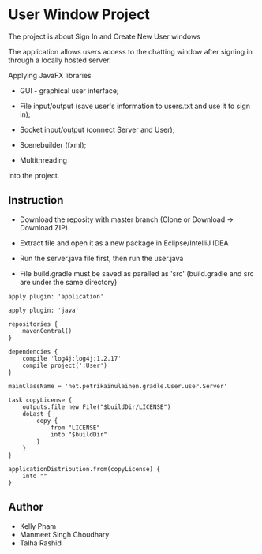 # User Window Project

The project is about Sign In and Create New User windows

The application allows users access to the chatting window after signing in through a locally hosted server. 

Applying JavaFX libraries

- GUI - graphical user interface;
 
- File input/output (save user's information to users.txt and use it to sign in);
 
- Socket input/output (connect Server and User);
 
- Scenebuilder (fxml);
 
- Multithreading
 
into the project.

## Instruction

- Download the reposity with master branch (Clone or Download -> Download ZIP)

- Extract file and open it as a new package in Eclipse/IntelliJ IDEA

- Run the server.java file first, then run the user.java

- File build.gradle must be saved as paralled as 'src' (build.gradle and src are under the same directory)

```
apply plugin: 'application'

apply plugin: 'java'
 
repositories {
    mavenCentral()
}
 
dependencies {
    compile 'log4j:log4j:1.2.17'
    compile project(':User')
}
 
mainClassName = 'net.petrikainulainen.gradle.User.user.Server'
 
task copyLicense {
    outputs.file new File("$buildDir/LICENSE")
    doLast {
        copy {
            from "LICENSE"
            into "$buildDir"
        }
    }
}
 
applicationDistribution.from(copyLicense) {
    into ""
}
```   

## Author
- Kelly Pham
- Manmeet Singh Choudhary
- Talha Rashid 
